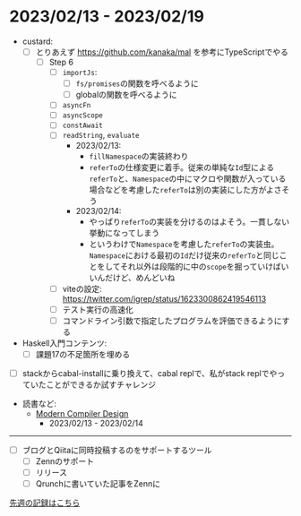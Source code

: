 # 2023/02/13 - 2023/02/19

- custard:
    - [ ] とりあえず <https://github.com/kanaka/mal> を参考にTypeScriptでやる
        - [ ] Step 6
            - [ ] `importJs`:
                - [ ] `fs/promises`の関数を呼べるように
                - [ ] globalの関数を呼べるように
            - [ ] `asyncFn`
            - [ ] `asyncScope`
            - [ ] `constAwait`
            - [ ] `readString`, `evaluate`
                - 2023/02/13:
                    - `fillNamespace`の実装終わり
                    - `referTo`の仕様変更に着手。従来の単純な`Id`型による`referTo`と、`Namespace`の中にマクロや関数が入っている場合などを考慮した`referTo`は別の実装にした方がよさそう
                - 2023/02/14:
                    - やっぱり`referTo`の実装を分けるのはよそう。一貫しない挙動になってしまう
                    - というわけで`Namespace`を考慮した`referTo`の実装虫。`Namespace`における最初の`Id`だけ従来の`referTo`と同じことをしてそれ以外は段階的に中の`scope`を掘っていけばいいんだけど、めんどいね
            - [ ] viteの設定: <https://twitter.com/igrep/status/1623300862419546113>
            - [ ] テスト実行の高速化
            - [ ] コマンドライン引数で指定したプログラムを評価できるようにする
- Haskell入門コンテンツ:
    - [ ] 課題17の不足箇所を埋める
- [ ] stackからcabal-installに乗り換えて、cabal replで、私がstack replでやっていたことができるか試すチャレンジ
- 読書など:
    - [Modern Compiler Design](https://www.springer.com/jp/book/9781461446989)
        - 2023/02/13 - 2023/02/14

------

- [ ] ブログとQiitaに同時投稿するのをサポートするツール
    - [ ] Zennのサポート
    - [ ] リリース
    - [ ] Qrunchに書いていた記事をZennに

[先週の記録はこちら](https://github.com/igrep/daily-commits/blob/91acecf9ee3420d46281c5373f3ec8c1e564c1d5/yesterday.md)
